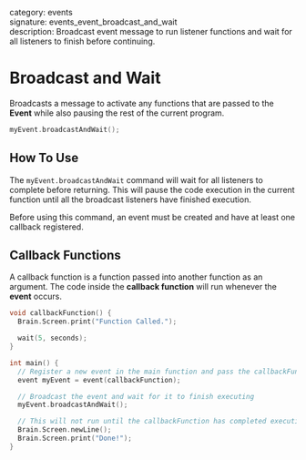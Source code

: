 category: events  
signature: events_event_broadcast_and_wait   
description: Broadcast event message to run listener functions and wait for all listeners to finish before continuing.

# Broadcast and Wait

Broadcasts a message to activate any functions that are passed to the **Event** while also pausing the rest of the current program.

```cpp
myEvent.broadcastAndWait();
```

## How To Use

The `myEvent.broadcastAndWait` command will wait for all listeners to complete before returning. This will pause the code execution in the current function until all the broadcast listeners have finished execution.

Before using this command, an event must be created and have at least one callback registered.

## Callback Functions

A callback function is a function passed into another function as an argument. The code inside the **callback function** will run whenever the **event** occurs. 

```cpp
void callbackFunction() {
  Brain.Screen.print("Function Called.");

  wait(5, seconds);
}

int main() {
  // Register a new event in the main function and pass the callbackFunction
  event myEvent = event(callbackFunction);

  // Broadcast the event and wait for it to finish executing
  myEvent.broadcastAndWait();

  // This will not run until the callbackFunction has completed execution
  Brain.Screen.newLine();
  Brain.Screen.print("Done!");
}
```

<advanced>
</advanced>